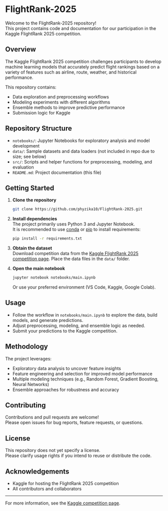 # FlightRank-2025

Welcome to the FlightRank-2025 repository!  
This project contains code and documentation for our participation in the Kaggle FlightRank 2025 competition.

## Overview

The Kaggle FlightRank 2025 competition challenges participants to develop machine learning models that accurately predict flight rankings based on a variety of features such as airline, route, weather, and historical performance.

This repository contains:
- Data exploration and preprocessing workflows
- Modeling experiments with different algorithms
- Ensemble methods to improve predictive performance
- Submission logic for Kaggle

## Repository Structure

- `notebooks/`: Jupyter Notebooks for exploratory analysis and model development
- `data/`: Sample datasets and data loaders (not included in repo due to size; see below)
- `src/`: Scripts and helper functions for preprocessing, modeling, and evaluation
- `README.md`: Project documentation (this file)

## Getting Started

1. **Clone the repository**
   ```bash
   git clone https://github.com/phyzika10/FlightRank-2025.git
   ```
2. **Install dependencies**  
   The project primarily uses Python 3 and Jupyter Notebook.  
   It is recommended to use [conda](https://docs.conda.io/) or [pip](https://pip.pypa.io/) to install requirements:
   ```bash
   pip install -r requirements.txt
   ```
3. **Obtain the dataset**  
   Download competition data from the [Kaggle FlightRank 2025 competition page](https://www.kaggle.com/). Place the data files in the `data/` folder.

4. **Open the main notebook**
   ```bash
   jupyter notebook notebooks/main.ipynb
   ```
   Or use your preferred environment (VS Code, Kaggle, Google Colab).

## Usage

- Follow the workflow in `notebooks/main.ipynb` to explore the data, build models, and generate predictions.
- Adjust preprocessing, modeling, and ensemble logic as needed.
- Submit your predictions to the Kaggle competition.

## Methodology

The project leverages:
- Exploratory data analysis to uncover feature insights
- Feature engineering and selection for improved model performance
- Multiple modeling techniques (e.g., Random Forest, Gradient Boosting, Neural Networks)
- Ensemble approaches for robustness and accuracy

## Contributing

Contributions and pull requests are welcome!  
Please open issues for bug reports, feature requests, or questions.

## License

This repository does not yet specify a license.  
Please clarify usage rights if you intend to reuse or distribute the code.

## Acknowledgements

- Kaggle for hosting the FlightRank 2025 competition
- All contributors and collaborators

---

For more information, see the [Kaggle competition page](https://www.kaggle.com/).
